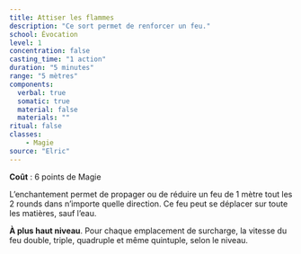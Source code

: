 ```yaml
---
title: Attiser les flammes
description: "Ce sort permet de renforcer un feu."
school: Évocation
level: 1
concentration: false
casting_time: "1 action"
duration: "5 minutes"
range: "5 mètres"
components:
  verbal: true
  somatic: true
  material: false
  materials: ""
ritual: false
classes:
    - Magie
source: "Elric"
---
```

**Coût** : 6 points de Magie  

L’enchantement permet de propager ou de réduire un feu de 1 mètre tout les 2 rounds dans n’importe quelle direction. Ce feu peut se déplacer sur toute les matières, sauf l’eau.   

**À plus haut niveau**. Pour chaque emplacement de surcharge, la vitesse du feu double, triple, quadruple et même quintuple, selon le niveau.  
